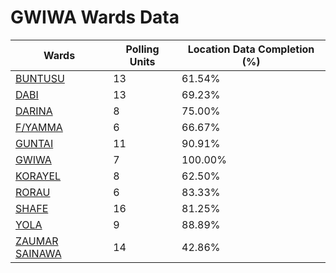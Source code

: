 
# GWIWA Wards Data

| Wards | Polling Units | Location Data Completion (%) |
| ---- | ----- | ------- |
| [BUNTUSU](./wards/3774-buntusu) | 13 | 61.54% |
| [DABI](./wards/3775-dabi) | 13 | 69.23% |
| [DARINA](./wards/3776-darina) | 8 | 75.00% |
| [F/YAMMA](./wards/3777-f/yamma) | 6 | 66.67% |
| [GUNTAI](./wards/3778-guntai) | 11 | 90.91% |
| [GWIWA](./wards/3779-gwiwa) | 7 | 100.00% |
| [KORAYEL](./wards/3780-korayel) | 8 | 62.50% |
| [RORAU](./wards/3781-rorau) | 6 | 83.33% |
| [SHAFE](./wards/3782-shafe) | 16 | 81.25% |
| [YOLA](./wards/3783-yola) | 9 | 88.89% |
| [ZAUMAR SAINAWA](./wards/3784-zaumar-sainawa) | 14 | 42.86% |




